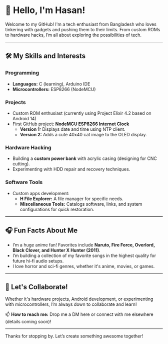 # 👋 Hello, I'm Hasan!

Welcome to my GitHub! I'm a tech enthusiast from Bangladesh who loves tinkering with gadgets and pushing them to their limits. From custom ROMs to hardware hacks, I’m all about exploring the possibilities of tech.

---

## 🛠️ My Skills and Interests  
### Programming  
- **Languages:** C (learning), Arduino IDE  
- **Microcontrollers:** ESP8266 (NodeMCU)  

### Projects  
- Custom ROM enthusiast (currently using Project Elixir 4.2 based on Android 14)  
- First GitHub project: **NodeMCU ESP8266 Internet Clock**  
  - **Version 1:** Displays date and time using NTP client.  
  - **Version 2:** Adds a cute 40x40 cat image to the OLED display.  

### Hardware Hacking  
- Building a **custom power bank** with acrylic casing (designing for CNC cutting).  
- Experimenting with HDD repair and recovery techniques.  

### Software Tools  
- Custom apps development:  
  - **H File Explorer:** A file manager for specific needs.  
  - **Miscellaneous Tools:** Catalogs software, links, and system configurations for quick restoration.  

---

## 🎧 Fun Facts About Me  
- I’m a huge anime fan! Favorites include **Naruto, Fire Force, Overlord, Black Clover, and Hunter X Hunter (2011)**.  
- I’m building a collection of my favorite songs in the highest quality for future hi-fi audio setups.  
- I love horror and sci-fi genres, whether it's anime, movies, or games.  

---

## 🚀 Let's Collaborate!  
Whether it's hardware projects, Android development, or experimenting with microcontrollers, I’m always down to collaborate and learn!  

📫 **How to reach me:** Drop me a DM here or connect with me elsewhere (details coming soon)!  

---

Thanks for stopping by. Let’s create something awesome together!  
